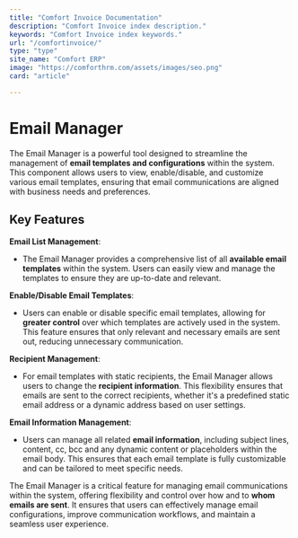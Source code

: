 ```yaml
---
title: "Comfort Invoice Documentation"
description: "Comfort Invoice index description."
keywords: "Comfort Invoice index keywords."
url: "/comfortinvoice/"
type: "type"
site_name: "Comfort ERP"
image: "https://comforthrm.com/assets/images/seo.png"
card: "article"

---
```


# Email Manager

The Email Manager is a powerful tool designed to streamline the management of **email templates and configurations** within the system. This component allows users to view, enable/disable, and customize various email templates, ensuring that email communications are aligned with business needs and preferences.

## Key Features ##

**Email List Management**:
+ The Email Manager provides a comprehensive list of all **available email templates** within the system. Users can easily view and manage the templates to ensure they are up-to-date and relevant.

**Enable/Disable Email Templates**:
+ Users can enable or disable specific email templates, allowing for **greater control** over which templates are actively used in the system. This feature ensures that only relevant and necessary emails are sent out, reducing unnecessary communication.

**Recipient Management**:
+ For email templates with static recipients, the Email Manager allows users to change the **recipient information**. This flexibility ensures that emails are sent to the correct recipients, whether it's a predefined static email address or a dynamic address based on user settings.

**Email Information Management**:
+ Users can manage all related **email information**, including subject lines, content, cc, bcc and any dynamic content or placeholders within the email body. This ensures that each email template is fully customizable and can be tailored to meet specific needs.

The Email Manager is a critical feature for managing email communications within the system, offering flexibility and control over how and to **whom emails are sent**. It ensures that users can effectively manage email configurations, improve communication workflows, and maintain a seamless user experience.